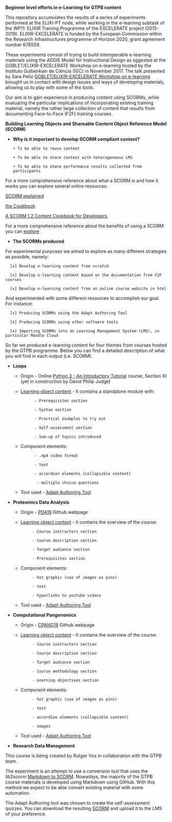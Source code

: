 **Beginner level efforts in e-Learning for GTPB content**

This repository accumulates the results of a series of experiments performed at the ELIXI-PT node, while working in the e-learning subtask of the WP11: ELIXIR Training Programme of the EXCELERATE project (2015-2019). ELIXIR-EXCELERATE is funded by the European Commission within the Research Infrastructures programme of Horizon 2020, grant agreement number 676559.

These experiments consist of trying to build interoperable e-learning materials using the ADDIE Model for Instructional Design
as sggested at the GOBLET/ELIXIR-EXCELERATE Workshop on e-learning hosted by the Instituto Gulbenkian de Ciência (IGC) in November 2017. The talk presented by Sara Petiz [GOBLET/ELIXIR-EXCELERATE Workshop on e-learning](https://github.com/alexcaetano/GTPB_Elearning/blob/master/GOBLET_ELIXIR_Workshop_elearning_SaraPetiz_21112017.pdf) brought us in contact with design issues and ways of developing materials, allowing us to play with some of the tools.

Our aim is to gain experience in producing content using SCORMs, while evaluating the particular implications of incorporating existing training material, namely the rather large collection of content that results from documenting Face-to-Face (F2F) training courses.



**Building Learning Objects and Shareable Content Object Reference Model (SCORM)**

- **Why is it important to develop SCORM compliant content?**

      • To be able to reuse content
    
      • To be able to share content with heterogeneous LMS
    
      • To be able to share performance results collected from participants
    

For a more comprehensive reference about what a SCORM is and how it works you can explore several online resources: 

[SCORM explained](https://scorm.com/scorm-explained/) 

[the Cookbook](https://scorm.com/scorm-explained/scorm-resources/scorm-cookbook/) 

[A SCORM 1.2 Content Cookbook for Developers](https://scorm.com/wp-content/assets/cookbook/CookingUpASCORM_v1_2.pdf).

For a more comprehensive reference about the benefits of using a SCORM you can [explore](https://scorm.com/scorm-explained/business-of-scorm/benefits-of-scorm/)



- **The SCORMs produced**

 For experimental purposes we aimed to explore as many different strategies as possible, namely:
 
      [x] Develop e-learning content from scratch
      
      [x] Develop e-learning content based on the documentation from F2F courses
      
      [x] Develop e-learning content from an online course website in html
      
  And experimented with some different resources to accomplish our goal. For instance:
  
      [x] Producing SCORMs using the Adapt Authoring Tool
      
      [x] Producing SCORMs using other software tools
      
      [x] Importing SCORMs into an Learning Management System (LMS), in particular Moodle Cloud
      

So far we produced e-learning content for four themes from courses hosted by the GTPB programme. Below you can find a detailed description of what you will find in each output (i.e. SCORM).

   - **Loops**
   
   
        - Origin - Online [Python 3 - An Introductory Tutorial](https://rawgit.com/BioinformaticsTraining/Critical-Guides/gh-pages/HTML/Python_Bits.html#Section-XI) course, Section XI (yet in construction by David Philip Judge)
            
   
        - [Learning object content](https://github.com/alexcaetano/GTPB_Elearning/blob/master/SCORMs/loops_module.zip) - It contains a standalone module with:
       
                    - Prerequisites section
        
                    - Syntax section
        
                    - Practical examples to try out
        
                    - Self-assessment section
        
                    - Sum-up of topics introduced
        
        
        
        - Component elements:
      
                    - .mp4 video format
            
                    - text 
                   
                    - accordion elements (collapsible content) 
            
                     - multiple choice questions

    
       - Tool used - [Adapt Authoring Tool](https://www.adaptlearning.org/)
       
        
   - **Proteomics Data Analysis**
     
     
        - Origin - [PDA19](https://gtpb.github.io/PDA19/) Github webpage 
            
       
        - [Learning object content](https://github.com/alexcaetano/GTPB_Elearning/blob/master/SCORMs/proteomics_overview.zip) - It contains the overview of the course:
     
                   - Course instructors section
                   
                   - Course description section
                   
                   - Target audience section
                   
                   - Prerequisites section
                   
                   
        
        - Component elements:
             
      
                   - hot graphic (use of images as pins)
            
                   - text 
                   
                   - hyperlinks to youtube videos

    
        - Tool used - [Adapt Authoring Tool](https://www.adaptlearning.org/) 
      
      
      
      
   - **Computational Pangenomics**
     
     
        - Origin - [CPANG18](https://github.com/GTPB/CPANG18/blob/master/index.md) Github webpage 
             
       
        - [Learning object content](https://github.com/alexcaetano/GTPB_Elearning/blob/master/SCORMs/pangenomics_overview.zip) - It contains the overview of the course:
     
                   - Course instructors section
                   
                   - Course description section
                   
                   - Target audience section
                   
                   - Course methodology section
                   
                   - Learning objectives section
                   
        
        - Component elements:
             
      
                   - hot graphic (use of images as pins)
            
                   - text 
                   
                   - accordion elements (collapsible content)
                   
                   - images

    
       - Tool used - [Adapt Authoring Tool](https://www.adaptlearning.org/) 



   - **Research Data Management**

This course is being created by Rutger Vos in collaboration with the GTPB team. 

The experiment is an attempt to use a conversion tool that uses the lib2scorm  [Markdown to SCORM](https://github.com/naturalis/markdown2scorm). Nowadays, the majority of the GTPB course materials is developed using Markdown using GitHub. With this method we expect to be able convert existing material with some automation.

The Adapt Authoring tool was chosen to create the self-assessment quizzes. You can download the resulting  [SCORM](https://github.com/alexcaetano/GTPB_Elearning/blob/master/SCORMs/data_management_assessment.zip) and upload it to the LMS of your preference.





